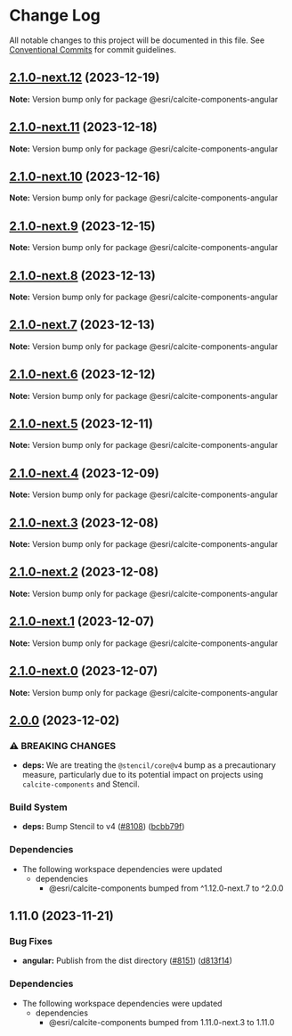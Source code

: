 # Change Log

All notable changes to this project will be documented in this file.
See [Conventional Commits](https://conventionalcommits.org) for commit guidelines.

## [2.1.0-next.12](https://github.com/Esri/calcite-design-system/compare/@esri/calcite-components-angular@2.1.0-next.11...@esri/calcite-components-angular@2.1.0-next.12) (2023-12-19)

__Note:__ Version bump only for package @esri/calcite-components-angular

## [2.1.0-next.11](https://github.com/Esri/calcite-design-system/compare/@esri/calcite-components-angular@2.1.0-next.10...@esri/calcite-components-angular@2.1.0-next.11) (2023-12-18)

__Note:__ Version bump only for package @esri/calcite-components-angular

## [2.1.0-next.10](https://github.com/Esri/calcite-design-system/compare/@esri/calcite-components-angular@2.1.0-next.9...@esri/calcite-components-angular@2.1.0-next.10) (2023-12-16)

__Note:__ Version bump only for package @esri/calcite-components-angular

## [2.1.0-next.9](https://github.com/Esri/calcite-design-system/compare/@esri/calcite-components-angular@2.1.0-next.8...@esri/calcite-components-angular@2.1.0-next.9) (2023-12-15)

__Note:__ Version bump only for package @esri/calcite-components-angular

## [2.1.0-next.8](https://github.com/Esri/calcite-design-system/compare/@esri/calcite-components-angular@2.1.0-next.7...@esri/calcite-components-angular@2.1.0-next.8) (2023-12-13)

__Note:__ Version bump only for package @esri/calcite-components-angular

## [2.1.0-next.7](https://github.com/Esri/calcite-design-system/compare/@esri/calcite-components-angular@2.1.0-next.6...@esri/calcite-components-angular@2.1.0-next.7) (2023-12-13)

__Note:__ Version bump only for package @esri/calcite-components-angular

## [2.1.0-next.6](https://github.com/Esri/calcite-design-system/compare/@esri/calcite-components-angular@2.1.0-next.5...@esri/calcite-components-angular@2.1.0-next.6) (2023-12-12)

__Note:__ Version bump only for package @esri/calcite-components-angular

## [2.1.0-next.5](https://github.com/Esri/calcite-design-system/compare/@esri/calcite-components-angular@2.1.0-next.4...@esri/calcite-components-angular@2.1.0-next.5) (2023-12-11)

__Note:__ Version bump only for package @esri/calcite-components-angular

## [2.1.0-next.4](https://github.com/Esri/calcite-design-system/compare/@esri/calcite-components-angular@2.1.0-next.3...@esri/calcite-components-angular@2.1.0-next.4) (2023-12-09)

__Note:__ Version bump only for package @esri/calcite-components-angular

## [2.1.0-next.3](https://github.com/Esri/calcite-design-system/compare/@esri/calcite-components-angular@2.1.0-next.2...@esri/calcite-components-angular@2.1.0-next.3) (2023-12-08)

__Note:__ Version bump only for package @esri/calcite-components-angular

## [2.1.0-next.2](https://github.com/Esri/calcite-design-system/compare/@esri/calcite-components-angular@2.1.0-next.1...@esri/calcite-components-angular@2.1.0-next.2) (2023-12-08)

__Note:__ Version bump only for package @esri/calcite-components-angular

## [2.1.0-next.1](https://github.com/Esri/calcite-design-system/compare/@esri/calcite-components-angular@2.1.0-next.0...@esri/calcite-components-angular@2.1.0-next.1) (2023-12-07)

__Note:__ Version bump only for package @esri/calcite-components-angular

## [2.1.0-next.0](https://github.com/Esri/calcite-design-system/compare/@esri/calcite-components-angular@2.0.0...@esri/calcite-components-angular@2.1.0-next.0) (2023-12-07)

__Note:__ Version bump only for package @esri/calcite-components-angular

## [2.0.0](https://github.com/Esri/calcite-design-system/compare/@esri/calcite-components-angular@1.11.0...@esri/calcite-components-angular@2.0.0) (2023-12-02)

### ⚠ BREAKING CHANGES

- __deps:__ We are treating the `@stencil/core@v4` bump as a precautionary measure, particularly due to its potential impact on projects using `calcite-components` and Stencil.

### Build System

- __deps:__ Bump Stencil to v4 ([#8108](https://github.com/Esri/calcite-design-system/issues/8108)) ([bcbb79f](https://github.com/Esri/calcite-design-system/commit/bcbb79f8c925d505bb4ee5e6a54861c5f6bb88b9))

### Dependencies

- The following workspace dependencies were updated
  - dependencies
    - @esri/calcite-components bumped from ^1.12.0-next.7 to ^2.0.0

## 1.11.0 (2023-11-21)

### Bug Fixes

- __angular:__ Publish from the dist directory ([#8151](https://github.com/Esri/calcite-design-system/issues/8151)) ([d813f14](https://github.com/Esri/calcite-design-system/commit/d813f14c3c2fc7b765ccf27166f31201d91f2ac5))

### Dependencies

- The following workspace dependencies were updated
  - dependencies
    - @esri/calcite-components bumped from 1.11.0-next.3 to 1.11.0
